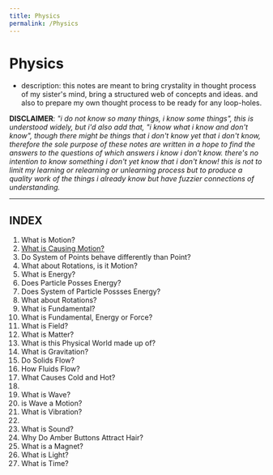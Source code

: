 ```yaml
---
title: Physics
permalink: /Physics
---
```


# Physics
- description: this notes are meant to bring crystality in thought process of my sister's mind, bring a structured web of concepts and ideas. and also to prepare my own thought process to be ready for any loop-holes.

**DISCLAIMER**: *"i do not know so many things, i know some things", this is understood widely, but i'd also add that, "i know what i know and don't know", though there might be things that i don't know yet that i don't know, therefore the sole purpose of these notes are written in a hope to find the answers to the questions of which answers i know i don't know. there's no intention to know something i don't yet know that i don't know! this is not to limit my learning or relearning or unlearning process but to produce a quality work of the things i already know but have fuzzier connections of understanding.*

______________
## INDEX

1. What is Motion?
  1. [What is Causing Motion?](Physics/notes/1/1.1)
  2. Do System of Points behave differently than Point?
  3. What about Rotations, is it Motion?
2. What is Energy?
  1. Does Particle Posses Energy?
  2. Does System of Particle Possses Energy?
  3. What about Rotations?
3. What is Fundamental?
  1. What is Fundamental, Energy or Force?
  2. What is Field?
4. What is Matter?
  1. What is this Physical World made up of?
  2. What is Gravitation?
  3. Do Solids Flow?
  4. How Fluids Flow?
  5. What Causes Cold and Hot?
  6. 
5. What is Wave?
  1. is Wave a Motion?
  2. What is Vibration?
  3. 
6. What is Sound?
7. Why Do Amber Buttons Attract Hair?
8. What is a Magnet?
9. What is Light?
10. What is Time?